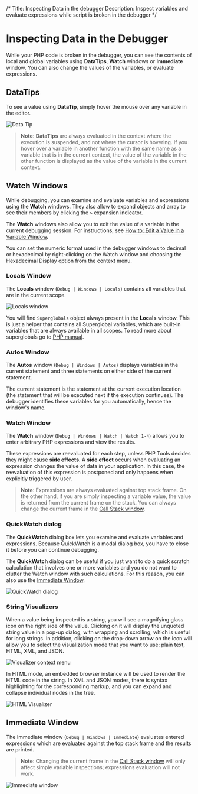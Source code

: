 /*
Title: Inspecting Data in the debugger
Description: Inspect variables and evaluate expressions while script is broken in the debugger
*/

# Inspecting Data in the Debugger

While your PHP code is broken in the debugger, you can see the contents of local and global variables using **DataTips**, **Watch** windows or **Immediate** window. You can also change the values of the variables, or evaluate expressions.

## DataTips

To see a value using **DataTip**, simply hover the mouse over any variable in the editor.

![Data Tip](imgs/datatip.png)

> **Note**: **DataTips** are always evaluated in the context where the execution is suspended, and not where the cursor is hovering. If you hover over a variable in another function with the same name as a variable that is in the current context, the value of the variable in the other function is displayed as the value of the variable in the current context.

## Watch Windows

While debugging, you can examine and evaluate variables and expressions using the **Watch** windows. They also allow to expand objects and array to see their members by clicking the `>` expansion indicator.

The **Watch** windows also allow you to edit the value of a variable in the current debugging session. For instructions, see [How to: Edit a Value in a Variable Window](https://msdn.microsoft.com/en-us/library/bhawk8xd.aspx).

You can set the numeric format used in the debugger windows to decimal or hexadecimal by right-clicking on the Watch window and choosing the Hexadecimal Display option from the context menu.

### Locals Window

The **Locals** window (`Debug | Windows | Locals`) contains all variables that are in the current scope.

![Locals window](imgs/locals-window.png)

You will find `Superglobals` object always present in the **Locals** window. This is just a helper that contains all Superglobal variables, which are built-in variables that are always available in all scopes. To read more about superglobals go to [PHP manual](http://php.net/manual/en/language.variables.superglobals.php).

### Autos Window

The **Autos** window (`Debug | Windows | Autos`) displays variables in the current statement and three statements on either side of the current statement.

The current statement is the statement at the current execution location (the statement that will be executed next if the execution continues). The debugger identifies these variables for you automatically, hence the window's name.

### Watch Window

The **Watch** window (`Debug | Windows | Watch | Watch 1-4`) allows you to enter arbitrary PHP expressions and view the results. 

These expressions are reevaluated for each step, unless PHP Tools decides they might cause **side effects**. A **side effect** occurs when evaluating an expression changes the value of data in your application. In this case, the reevaluation of this expression is postponed and only happens when explicitly triggered by user.

> **Note**: Expressions are always evaluated against top stack frame. On the other hand, if you are simply inspecting a variable value, the value is returned from the current frame on the stack. You can always change the current frame in the [Call Stack window](callstack).

### QuickWatch dialog

The **QuickWatch** dialog box lets you examine and evaluate variables and expressions. Because QuickWatch is a modal dialog box, you have to close it before you can continue debugging.

The **QuickWatch** dialog can be useful if you just want to do a quick scratch calculation that involves one or more variables and you do not want to clutter the Watch window with such calculations. For this reason, you can also use the [Immediate Window](#immediate-window).

![QuickWatch dialog](imgs/quick-watch.png)

### String Visualizers

When a value being inspected is a string, you will see a magnifying glass icon on the right side of the value. Clicking on it will display the unquoted string value in a pop-up dialog, with wrapping and scrolling, which is useful for long strings. In addition, clicking on the drop-down arrow on the icon will allow you to select the visualization mode that you want to use: plain text, HTML, XML, and JSON.

![Visualizer context menu](imgs\visualizer-menu.png)

In HTML mode, an embedded browser instance will be used to render the HTML code in the string. In XML and JSON modes, there is syntax highlighting for the corresponding markup, and you can expand and collapse individual nodes in the tree.

![HTML Visualizer](imgs\html-visualizer.png)

## Immediate Window

The Immediate window (`Debug | Windows | Immediate`) evaluates entered expressions which are evaluated against the top stack frame and the results are printed.

> **Note**: Changing the current frame in the [Call Stack window](callstack) will only affect simple variable inspections; expressions evaluation will not work.

![Immediate window](imgs\immediate-window.png)
